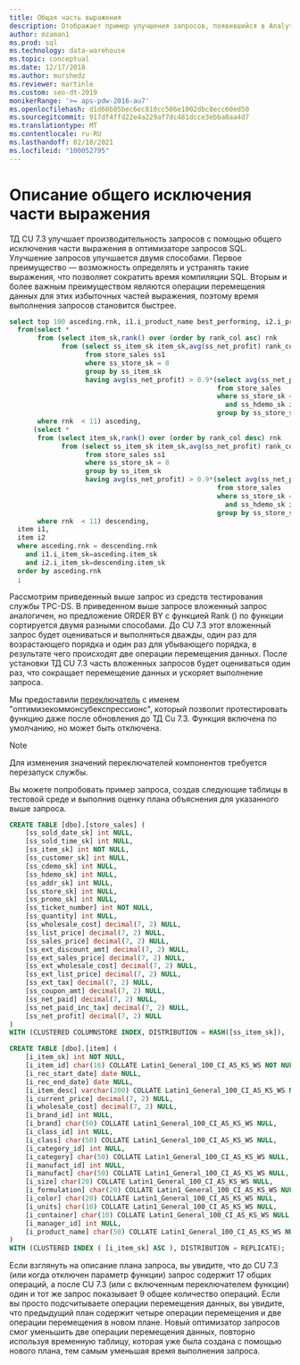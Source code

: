 ```yaml
---
title: Общая часть выражения
description: Отображает пример улучшения запросов, появившийся в Analytics Platform System CU 7.3
author: mzaman1
ms.prod: sql
ms.technology: data-warehouse
ms.topic: conceptual
ms.date: 12/17/2018
ms.author: murshedz
ms.reviewer: martinle
ms.custom: seo-dt-2019
monikerRange: '>= aps-pdw-2016-au7'
ms.openlocfilehash: d1d60b85bec6ec810cc506e1002dbc8ecc60ed50
ms.sourcegitcommit: 917df4ffd22e4a229af7dc481dcce3ebba0aa4d7
ms.translationtype: MT
ms.contentlocale: ru-RU
ms.lasthandoff: 02/10/2021
ms.locfileid: "100052795"
---
```

# <a name="common-subexpression-elimination-explained"></a>Описание общего исключения части выражения

ТД CU 7.3 улучшает производительность запросов с помощью общего исключения части выражения в оптимизаторе запросов SQL. Улучшение запросов улучшается двумя способами. Первое преимущество — возможность определять и устранять такие выражения, что позволяет сократить время компиляции SQL. Вторым и более важным преимуществом являются операции перемещения данных для этих избыточных частей выражения, поэтому время выполнения запросов становится быстрее.

```sql
select top 100 asceding.rnk, i1.i_product_name best_performing, i2.i_product_name worst_performing
  from(select *
       from (select item_sk,rank() over (order by rank_col asc) rnk
             from (select ss_item_sk item_sk,avg(ss_net_profit) rank_col
                   from store_sales ss1
                   where ss_store_sk = 8
                   group by ss_item_sk
                   having avg(ss_net_profit) > 0.9*(select avg(ss_net_profit) rank_col
                                                    from store_sales
                                                    where ss_store_sk = 8
                                                      and ss_hdemo_sk is null
                                                    group by ss_store_sk))V1)V11
       where rnk  < 11) asceding,
      (select *
       from (select item_sk,rank() over (order by rank_col desc) rnk
             from (select ss_item_sk item_sk,avg(ss_net_profit) rank_col
                   from store_sales ss1
                   where ss_store_sk = 8
                   group by ss_item_sk
                   having avg(ss_net_profit) > 0.9*(select avg(ss_net_profit) rank_col
                                                    from store_sales
                                                    where ss_store_sk = 8
                                                      and ss_hdemo_sk is null
                                                    group by ss_store_sk))V2)V21
       where rnk  < 11) descending,
  item i1,
  item i2
  where asceding.rnk = descending.rnk
    and i1.i_item_sk=asceding.item_sk
    and i2.i_item_sk=descending.item_sk
  order by asceding.rnk
  ;
```
Рассмотрим приведенный выше запрос из средств тестирования службы TPC-DS.  В приведенном выше запросе вложенный запрос аналогичен, но предложение ORDER BY с функцией Rank () по функции сортируется двумя разными способами. До CU 7.3 этот вложенный запрос будет оцениваться и выполняться дважды, один раз для возрастающего порядка и один раз для убывающего порядка, в результате чего происходят две операции перемещения данных. После установки ТД CU 7.3 часть вложенных запросов будет оцениваться один раз, что сокращает перемещение данных и ускоряет выполнение запроса.

Мы предоставили [переключатель](appliance-feature-switch.md) с именем "оптимизекоммонсубекспрессионс", который позволит протестировать функцию даже после обновления до ТД Cu 7.3. Функция включена по умолчанию, но может быть отключена. 

> [!NOTE] 
> Для изменения значений переключателей компонентов требуется перезапуск службы.

Вы можете попробовать пример запроса, создав следующие таблицы в тестовой среде и выполнив оценку плана объяснения для указанного выше запроса. 

```sql
CREATE TABLE [dbo].[store_sales] (
    [ss_sold_date_sk] int NULL, 
    [ss_sold_time_sk] int NULL, 
    [ss_item_sk] int NOT NULL, 
    [ss_customer_sk] int NULL, 
    [ss_cdemo_sk] int NULL, 
    [ss_hdemo_sk] int NULL, 
    [ss_addr_sk] int NULL, 
    [ss_store_sk] int NULL, 
    [ss_promo_sk] int NULL, 
    [ss_ticket_number] int NOT NULL, 
    [ss_quantity] int NULL, 
    [ss_wholesale_cost] decimal(7, 2) NULL, 
    [ss_list_price] decimal(7, 2) NULL, 
    [ss_sales_price] decimal(7, 2) NULL, 
    [ss_ext_discount_amt] decimal(7, 2) NULL, 
    [ss_ext_sales_price] decimal(7, 2) NULL, 
    [ss_ext_wholesale_cost] decimal(7, 2) NULL, 
    [ss_ext_list_price] decimal(7, 2) NULL, 
    [ss_ext_tax] decimal(7, 2) NULL, 
    [ss_coupon_amt] decimal(7, 2) NULL, 
    [ss_net_paid] decimal(7, 2) NULL, 
    [ss_net_paid_inc_tax] decimal(7, 2) NULL, 
    [ss_net_profit] decimal(7, 2) NULL
)
WITH (CLUSTERED COLUMNSTORE INDEX, DISTRIBUTION = HASH([ss_item_sk]),  PARTITION ([ss_sold_date_sk] RANGE RIGHT FOR VALUES (2450815, 2451180, 2451545, 2451911, 2452276, 2452641, 2453006)));

CREATE TABLE [dbo].[item] (
    [i_item_sk] int NOT NULL, 
    [i_item_id] char(16) COLLATE Latin1_General_100_CI_AS_KS_WS NOT NULL, 
    [i_rec_start_date] date NULL, 
    [i_rec_end_date] date NULL, 
    [i_item_desc] varchar(200) COLLATE Latin1_General_100_CI_AS_KS_WS NULL, 
    [i_current_price] decimal(7, 2) NULL, 
    [i_wholesale_cost] decimal(7, 2) NULL, 
    [i_brand_id] int NULL, 
    [i_brand] char(50) COLLATE Latin1_General_100_CI_AS_KS_WS NULL, 
    [i_class_id] int NULL, 
    [i_class] char(50) COLLATE Latin1_General_100_CI_AS_KS_WS NULL, 
    [i_category_id] int NULL, 
    [i_category] char(50) COLLATE Latin1_General_100_CI_AS_KS_WS NULL, 
    [i_manufact_id] int NULL, 
    [i_manufact] char(50) COLLATE Latin1_General_100_CI_AS_KS_WS NULL, 
    [i_size] char(20) COLLATE Latin1_General_100_CI_AS_KS_WS NULL, 
    [i_formulation] char(20) COLLATE Latin1_General_100_CI_AS_KS_WS NULL, 
    [i_color] char(20) COLLATE Latin1_General_100_CI_AS_KS_WS NULL, 
    [i_units] char(10) COLLATE Latin1_General_100_CI_AS_KS_WS NULL, 
    [i_container] char(10) COLLATE Latin1_General_100_CI_AS_KS_WS NULL, 
    [i_manager_id] int NULL, 
    [i_product_name] char(50) COLLATE Latin1_General_100_CI_AS_KS_WS NULL
)
WITH (CLUSTERED INDEX ( [i_item_sk] ASC ), DISTRIBUTION = REPLICATE);
```
Если взглянуть на описание плана запроса, вы увидите, что до CU 7.3 (или когда отключен параметр функции) запрос содержит 17 общих операций, а после CU 7.3 (или с включенным переключателем функции) один и тот же запрос показывает 9 общее количество операций. Если вы просто подсчитываете операции перемещения данных, вы увидите, что предыдущий план содержит четыре операции перемещения и две операции перемещения в новом плане. Новый оптимизатор запросов смог уменьшить две операции перемещения данных, повторно используя временную таблицу, которая уже была создана с помощью нового плана, тем самым уменьшая время выполнения запроса. 


